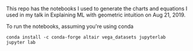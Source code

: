 This repo has the notebooks I used to generate the charts and equations I used
in my talk in Explaining ML with geometric intuition on Aug 21, 2019.

To run the notebooks, assuming you're using conda

```
conda install -c conda-forge altair vega_datasets jupyterlab
jupyter lab
```

